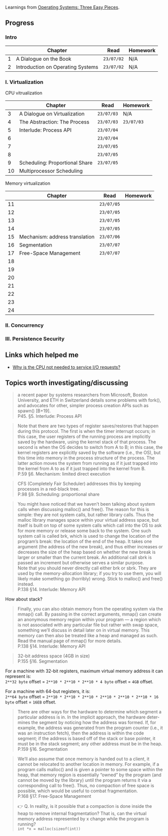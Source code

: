 Learnings from [Operating Systems: Three Easy Pieces](https://pages.cs.wisc.edu/~remzi/OSTEP/).

## Progress

### Intro

|| Chapter | Read | Homework |
|-|-|-|-|
|1| A Dialogue on the Book|`23/07/02`| N/A|
|2|Introduction on Operating Systems | `23/07/02`|N/A |



### I. Virtualization

CPU vitrualization

|| Chapter | Read | Homework |
|-|-|-|-|
|3| A Dialogue on Virtualization| `23/07/03`| N/A|
|4| The Abstraction: The Process | `23/07/03` |`23/07/03` |
|5| Interlude: Process API | `23/07/04`| |
|6| |`23/07/04` | |
|7| |`23/07/05` | |
|8| |`23/07/05` | |
|9|Scheduling: Proportional Share |`23/07/05` | |
|10|Multiprocessor Scheduling | | |

Memory virtualization

|| Chapter | Read | Homework |
|-|-|-|-|
|11| |`23/07/05` | |
|12| |`23/07/05` | |
|13| |`23/07/05` | |
|14| |`23/07/05` | |
|15|Mechanism: address translation |`23/07/06` | |
|16| Segmentation|`23/07/07` | |
|17|Free-Space Management | `23/07/07`| |
|18| | | |
|19| | | |
|20| | | |
|21| | | |
|22| | | |
|23| | | |
|24| | | |




### II. Concurrency

### Ⅲ. Persistence Security


## Links which helped me

- [Why is the CPU not needed to service I/O requests?](https://stackoverflow.com/questions/13596997/why-is-the-cpu-not-needed-to-service-i-o-requests)

## Topics worth investigating/discussing

> a recent paper by systems researchers from Microsoft, Boston University, and ETH in Switzerland details some problems with fork(), and advocates for other, simpler process creation APIs such as spawn() [B+19].   
> P45. §5. Interlude: Process API


> Note that there are two types of register saves/restores that happen during this protocol. The first is when the timer interrupt occurs; in this case, the user registers of the running process are implicitly saved by the hardware, using the kernel stack of that process. The second is when the OS decides to switch from A to B; in this case, the kernel registers are explicitly saved by the software (i.e., the OS), but this time into memory in the process structure of the process. The latter action moves the system from running as if it just trapped into the kernel from A to as if it just trapped into the kernel from B.   
> P.59 §6. Mechanism: limited direct execution

> CFS (Completely Fair Scheduler) addresses this by keeping processes in a red-black tree.   
> P.98 §9. Scheduling: proportional share

> You might have noticed that we haven’t been talking about system calls when discussing malloc() and free(). The reason for this is simple: they are not system calls, but rather library calls. Thus the malloc library manages space within your virtual address space, but itself is built on top of some system calls which call into the OS to ask for more memory or release some back to the system. One such system call is called brk, which is used to change the location of the program’s break: the location of the end of the heap. It takes one argument (the address of the new break), and thus either increases or decreases the size of the heap based on whether the new break is larger or smaller than the current break. An additional call sbrk is passed an increment but otherwise serves a similar purpose.   
> Note that you should never directly call either brk or sbrk. They are used by the memory-allocation library; if you try to use them, you will likely make something go (horribly) wrong. Stick to malloc() and free() instead.   
> P.138 §14. Interlude: Memory API

How about stack?

> Finally, you can also obtain memory from the operating system via the mmap() call. By passing in the correct arguments, mmap() can create an anonymous memory region within your program — a region which is not associated with any particular file but rather with swap space, something we’ll discuss in detail later on in virtual memory. This memory can then also be treated like a heap and managed as such. Read the manual page of mmap() for more details.   
> P.138 §14. Interlude: Memory API

> 32-bit address space (4GB in size)   
> P.155 §16. Segmentation

For a machine with 32-bit registers, maximum virtual memory address it can represent is:   
`2**32 byte` offset = `2**10 * 2**10 * 2**10 * 4 byte` offset = `4GB` offset.   

For a machine with 64-but registers, it is:   
`2**64 byte` offset = `2**10 * 2**10 * 2**10 * 2**10 * 2**10 * 2**10 * 16 byte` offset = `16EB` offset.   


> There are other ways for the hardware to determine which segment a particular address is in. In the implicit approach, the hardware deter- mines the segment by noticing how the address was formed. If, for example, the address was generated from the program counter (i.e., it was an instruction fetch), then the address is within the code segment; if the address is based off of the stack or base pointer, it must be in the stack segment; any other address must be in the heap.
> P.159 §16. Segmentation

> We’ll also assume that once memory is handed out to a client, it cannot be relocated to another location in memory. For example, if a program calls malloc() and is given a pointer to some space within the heap, that memory region is essentially “owned” by the program (and cannot be moved by the library) until the program returns it via a corresponding call to free(). Thus, no compaction of free space is possible, which would be useful to combat fragmentation.   
> P.168 §17. Free-Space Management
> 
> 👉 Q. In reality, is it possible that a compaction is done inside the heap to remove internal fragmentation?
> That is, can the virtual memory address represented by x change while the program is running?	  
> `int *x = malloc(sizeof(int))`
